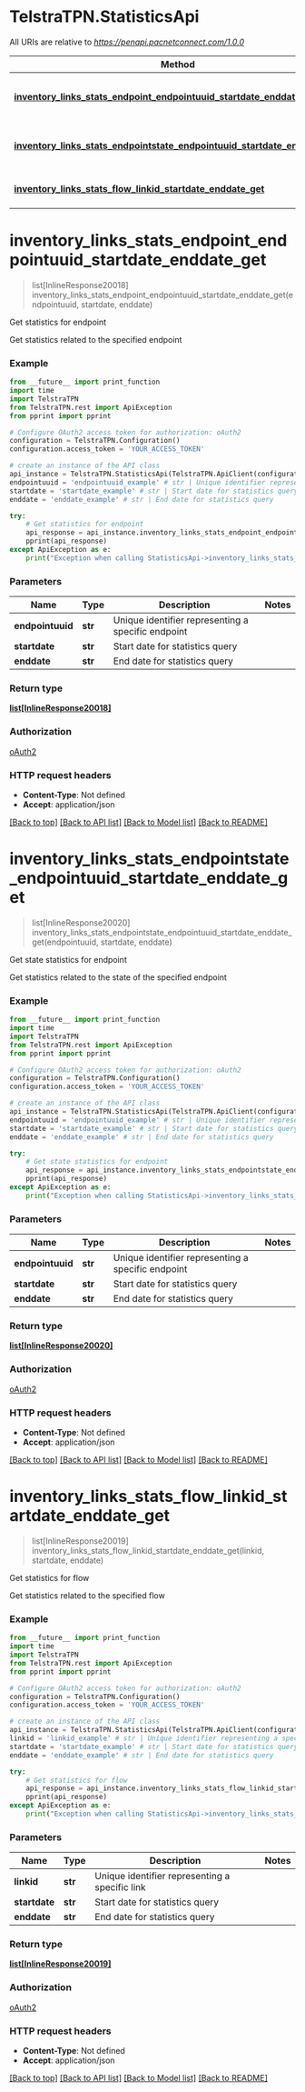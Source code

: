 # TelstraTPN.StatisticsApi

All URIs are relative to *https://penapi.pacnetconnect.com/1.0.0*

Method | HTTP request | Description
------------- | ------------- | -------------
[**inventory_links_stats_endpoint_endpointuuid_startdate_enddate_get**](StatisticsApi.md#inventory_links_stats_endpoint_endpointuuid_startdate_enddate_get) | **GET** /inventory/links-stats/endpoint/{endpointuuid}/{startdate}/{enddate}/ | Get statistics for endpoint
[**inventory_links_stats_endpointstate_endpointuuid_startdate_enddate_get**](StatisticsApi.md#inventory_links_stats_endpointstate_endpointuuid_startdate_enddate_get) | **GET** /inventory/links-stats/endpointstate/{endpointuuid}/{startdate}/{enddate}/ | Get state statistics for endpoint
[**inventory_links_stats_flow_linkid_startdate_enddate_get**](StatisticsApi.md#inventory_links_stats_flow_linkid_startdate_enddate_get) | **GET** /inventory/links-stats/flow/{linkid}/{startdate}/{enddate}/ | Get statistics for flow


# **inventory_links_stats_endpoint_endpointuuid_startdate_enddate_get**
> list[InlineResponse20018] inventory_links_stats_endpoint_endpointuuid_startdate_enddate_get(endpointuuid, startdate, enddate)

Get statistics for endpoint

Get statistics related to the specified endpoint

### Example
```python
from __future__ import print_function
import time
import TelstraTPN
from TelstraTPN.rest import ApiException
from pprint import pprint

# Configure OAuth2 access token for authorization: oAuth2
configuration = TelstraTPN.Configuration()
configuration.access_token = 'YOUR_ACCESS_TOKEN'

# create an instance of the API class
api_instance = TelstraTPN.StatisticsApi(TelstraTPN.ApiClient(configuration))
endpointuuid = 'endpointuuid_example' # str | Unique identifier representing a specific endpoint
startdate = 'startdate_example' # str | Start date for statistics query
enddate = 'enddate_example' # str | End date for statistics query

try:
    # Get statistics for endpoint
    api_response = api_instance.inventory_links_stats_endpoint_endpointuuid_startdate_enddate_get(endpointuuid, startdate, enddate)
    pprint(api_response)
except ApiException as e:
    print("Exception when calling StatisticsApi->inventory_links_stats_endpoint_endpointuuid_startdate_enddate_get: %s\n" % e)
```

### Parameters

Name | Type | Description  | Notes
------------- | ------------- | ------------- | -------------
 **endpointuuid** | **str**| Unique identifier representing a specific endpoint | 
 **startdate** | **str**| Start date for statistics query | 
 **enddate** | **str**| End date for statistics query | 

### Return type

[**list[InlineResponse20018]**](InlineResponse20018.md)

### Authorization

[oAuth2](../README.md#oAuth2)

### HTTP request headers

 - **Content-Type**: Not defined
 - **Accept**: application/json

[[Back to top]](#) [[Back to API list]](../README.md#documentation-for-api-endpoints) [[Back to Model list]](../README.md#documentation-for-models) [[Back to README]](../README.md)

# **inventory_links_stats_endpointstate_endpointuuid_startdate_enddate_get**
> list[InlineResponse20020] inventory_links_stats_endpointstate_endpointuuid_startdate_enddate_get(endpointuuid, startdate, enddate)

Get state statistics for endpoint

Get statistics related to the state of the specified endpoint

### Example
```python
from __future__ import print_function
import time
import TelstraTPN
from TelstraTPN.rest import ApiException
from pprint import pprint

# Configure OAuth2 access token for authorization: oAuth2
configuration = TelstraTPN.Configuration()
configuration.access_token = 'YOUR_ACCESS_TOKEN'

# create an instance of the API class
api_instance = TelstraTPN.StatisticsApi(TelstraTPN.ApiClient(configuration))
endpointuuid = 'endpointuuid_example' # str | Unique identifier representing a specific endpoint
startdate = 'startdate_example' # str | Start date for statistics query
enddate = 'enddate_example' # str | End date for statistics query

try:
    # Get state statistics for endpoint
    api_response = api_instance.inventory_links_stats_endpointstate_endpointuuid_startdate_enddate_get(endpointuuid, startdate, enddate)
    pprint(api_response)
except ApiException as e:
    print("Exception when calling StatisticsApi->inventory_links_stats_endpointstate_endpointuuid_startdate_enddate_get: %s\n" % e)
```

### Parameters

Name | Type | Description  | Notes
------------- | ------------- | ------------- | -------------
 **endpointuuid** | **str**| Unique identifier representing a specific endpoint | 
 **startdate** | **str**| Start date for statistics query | 
 **enddate** | **str**| End date for statistics query | 

### Return type

[**list[InlineResponse20020]**](InlineResponse20020.md)

### Authorization

[oAuth2](../README.md#oAuth2)

### HTTP request headers

 - **Content-Type**: Not defined
 - **Accept**: application/json

[[Back to top]](#) [[Back to API list]](../README.md#documentation-for-api-endpoints) [[Back to Model list]](../README.md#documentation-for-models) [[Back to README]](../README.md)

# **inventory_links_stats_flow_linkid_startdate_enddate_get**
> list[InlineResponse20019] inventory_links_stats_flow_linkid_startdate_enddate_get(linkid, startdate, enddate)

Get statistics for flow

Get statistics related to the specified flow

### Example
```python
from __future__ import print_function
import time
import TelstraTPN
from TelstraTPN.rest import ApiException
from pprint import pprint

# Configure OAuth2 access token for authorization: oAuth2
configuration = TelstraTPN.Configuration()
configuration.access_token = 'YOUR_ACCESS_TOKEN'

# create an instance of the API class
api_instance = TelstraTPN.StatisticsApi(TelstraTPN.ApiClient(configuration))
linkid = 'linkid_example' # str | Unique identifier representing a specific link
startdate = 'startdate_example' # str | Start date for statistics query
enddate = 'enddate_example' # str | End date for statistics query

try:
    # Get statistics for flow
    api_response = api_instance.inventory_links_stats_flow_linkid_startdate_enddate_get(linkid, startdate, enddate)
    pprint(api_response)
except ApiException as e:
    print("Exception when calling StatisticsApi->inventory_links_stats_flow_linkid_startdate_enddate_get: %s\n" % e)
```

### Parameters

Name | Type | Description  | Notes
------------- | ------------- | ------------- | -------------
 **linkid** | **str**| Unique identifier representing a specific link | 
 **startdate** | **str**| Start date for statistics query | 
 **enddate** | **str**| End date for statistics query | 

### Return type

[**list[InlineResponse20019]**](InlineResponse20019.md)

### Authorization

[oAuth2](../README.md#oAuth2)

### HTTP request headers

 - **Content-Type**: Not defined
 - **Accept**: application/json

[[Back to top]](#) [[Back to API list]](../README.md#documentation-for-api-endpoints) [[Back to Model list]](../README.md#documentation-for-models) [[Back to README]](../README.md)

